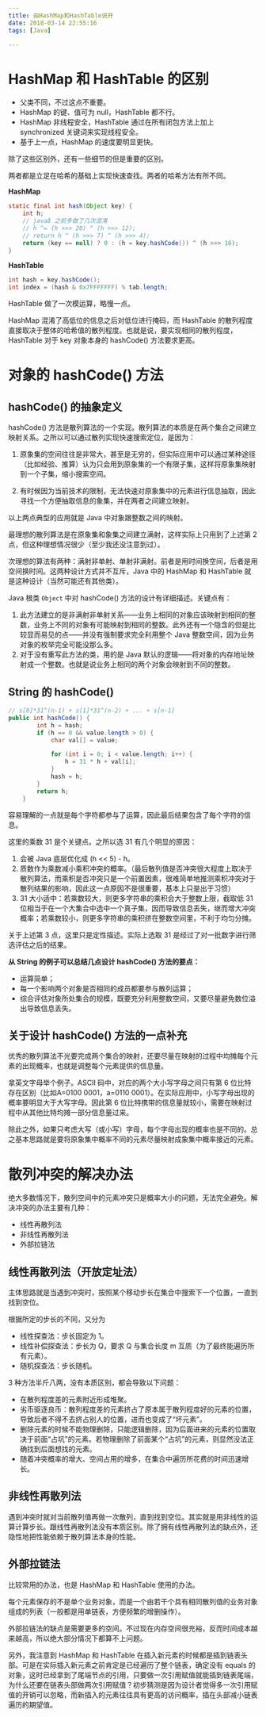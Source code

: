 ```yaml
---
title: 由HashMap和HashTable说开
date: 2018-03-14 22:55:16
tags: [Java]

---
```


# HashMap 和 HashTable 的区别

- 父类不同，不过这点不重要。
- HashMap 的键、值可为 null，HashTable 都不行。
- HashMap 非线程安全，HashTable 通过在所有闭包方法上加上 synchronized 关键词来实现线程安全。
- 基于上一点，HashMap 的速度要明显更快。

除了这些区别外，还有一些细节的但是重要的区别。

两者都是立足在哈希的基础上实现快速查找。两者的哈希方法有所不同。

**HashMap**

```java
static final int hash(Object key) {
    int h;
    // java8 之前多做了几次混淆
    // h ^= (h >>> 20) ^ (h >>> 12);
    // return h ^ (h >>> 7) ^ (h >>> 4);
    return (key == null) ? 0 : (h = key.hashCode()) ^ (h >>> 16);
}
```

**HashTable**

```java
int hash = key.hashCode();
int index = (hash & 0x7FFFFFFF) % tab.length;
```

HashTable 做了一次模运算，略慢一点。

HashMap 混淆了高低位的信息之后对低位进行掩码，而 HashTable 的散列程度直接取决于整体的哈希值的散列程度。也就是说，要实现相同的散列程度，HashTable 对于 key 对象本身的  hashCode() 方法要求更高。

# 对象的 hashCode() 方法

## hashCode() 的抽象定义

hashCode() 方法是散列算法的一个实现。散列算法的本质是在两个集合之间建立映射关系。之所以可以通过散列实现快速搜索定位，是因为：

1. 原象集的空间往往是非常大，甚至是无穷的，但实际应用中可以通过某种途径（比如经验、推算）认为只会用到原象集的一个有限子集，这样将原象集映射到一个子集，缩小搜索空间。

2. 有时候因为当前技术的限制，无法快速对原象集中的元素进行信息抽取，因此寻找一个方便抽取信息的象集，并在两者之间建立映射。

以上两点典型的应用就是 Java 中对象跟整数之间的映射。

最理想的散列算法是在原象集和象集之间建立满射，这样实际上只用到了上述第 2 点，但这种理想情况很少（至少我还没注意到过）。

次理想的算法有两种：满射非单射、单射非满射。前者是用时间换空间，后者是用空间换时间。这两种设计方式并不互斥，Java 中的 HashMap 和 HashTable 就是这种设计（当然可能还有其他类）。

Java 根类 `Object` 中对 hashCode() 方法的设计有详细描述。关键点有：

1. 此方法建立的是非满射非单射关系——业务上相同的对象应该映射到相同的整数，业务上不同的对象有可能映射到相同的整数。此外还有一个隐含的但是比较显而易见的点——并没有强制要求完全利用整个 Java 整数空间，因为业务对象的枚举完全可能没那么多。
2. 对于没有重写此方法的类，用的是 Java 默认的逻辑——将对象的内存地址映射成一个整数。也就是说业务上相同的两个对象会映射到不同的整数。

## String 的 hashCode()

```java
// s[0]*31^(n-1) + s[1]*31^(n-2) + ... + s[n-1]
public int hashCode() {
        int h = hash;
        if (h == 0 && value.length > 0) {
            char val[] = value;

            for (int i = 0; i < value.length; i++) {
                h = 31 * h + val[i];
            }
            hash = h;
        }
        return h;
    }
```

容易理解的一点就是每个字符都参与了运算，因此最后结果包含了每个字符的信息。

这里的乘数 31 是个关键点。之所以选 31 有几个明显的原因：

1. 会被 Java 底层优化成 (h << 5) - h。
2. 质数作为乘数减小乘积冲突的概率。（最后散列值是否冲突很大程度上取决于散列算法，而乘积是否冲突只是一个前置因素，很难简单地推测乘积冲突对于散列结果的影响，因此这一点原因不是很重要，基本上只是出于习惯）
3. 31 大小适中：若乘数较大，则更多字符串的乘积会大于整数上限，截取低 31 位相当于在一个大集合中选中一个真子集，因而导致信息丢失，继而增大冲突概率；若乘数较小，则更多字符串的乘积挤在整数空间里，不利于均匀分摊。

关于上述第 3 点，这里只是定性描述。实际上选取 31 是经过了对一批数字进行筛选评估之后的结果。

**从 String 的例子可以总结几点设计 hashCode() 方法的要点：**

- 运算简单；
- 每一个影响两个对象是否相同的成员都要参与散列运算；
- 综合评估对象所处集合的规模，既要充分利用整数空间，又要尽量避免数位溢出导致信息丢失。

## 关于设计 hashCode() 方法的一点补充

优秀的散列算法不光要完成两个集合的映射，还要尽量在映射的过程中均摊每个元素的出现概率，也就是调整每个元素提供的信息量。

拿英文字母举个例子。ASCII 码中，对应的两个大小写字母之间只有第 6 位比特存在区别（比如A=0100 0001，a=0110 0001）。在实际应用中，小写字母出现的概率要明显大于大写字母。因此第 6 位比特携带的信息量就较小，需要在映射过程中从其他比特均摊一部分信息量过来。

除此之外，如果只考虑大写（或小写）字母，每个字母出现的概率也是不同的。总之基本思路就是要将原象集中概率不同的元素尽量映射成象集中概率接近的元素。

# 散列冲突的解决办法

绝大多数情况下，散列空间中的元素冲突只是概率大小的问题，无法完全避免。解决冲突的办法主要有几种：

- 线性再散列法
- 非线性再散列法
- 外部拉链法

## 线性再散列法（开放定址法）

主体思路就是当遇到冲突时，按照某个移动步长在集合中搜索下一个位置，一直到找到空位。

根据所定的步长的不同，又分为

- 线性探查法：步长固定为 1。
- 线性补偿探查法：步长为 Q，要求 Q 与集合长度 m 互质（为了最终能遍历所有元素）。
- 随机探查法：步长随机。

3 种方法半斤八两，没有本质区别，都会导致以下问题：

- 在散列程度差的元素附近形成堆聚。
- 劣币驱逐良币：散列程度差的元素挤占了原本属于散列程度好的元素的位置，导致后者不得不去挤占别人的位置，进而也变成了“坏元素”。
- 删除元素的时候不能物理删除，只能逻辑删除，因为后面进来的元素的位置取决于前面“占坑”的元素。若物理删除了前面某个“占坑”的元素，则显然没法正确找到后面想找的元素。
- 随着冲突概率的增大、空间占用的增多，在集合中遍历所花费的时间迅速增长。

## 非线性再散列法

遇到冲突时就对当前散列值再做一次散列，直到找到空位。其实就是用非线性的运算计算步长。跟线性再散列法没有本质区别。除了拥有线性再散列法的缺点外，还隐性地把性能依赖于散列算法本身的性能。

## 外部拉链法

比较常用的办法，也是 HashMap 和 HashTable 使用的办法。

每个元素保存的不是单个业务对象，而是一个由若干个具有相同散列值的业务对象组成的列表（一般都是用单链表，方便频繁的增删操作）。

外部拉链法的缺点是需要更多的空间。不过现在内存空间很充裕，反而时间成本越来越高，所以绝大部分情况下都算不上问题。

另外，我注意到 HashMap 和 HashTable 在插入新元素的时候都是插到链表头部。可是在实际插入新元素之前肯定是已经遍历了整个链表，确定没有 equals 的对象，这时已经拿到了尾端节点的引用，只要做一次引用赋值就能插到链表尾端，为什么还要在链表头部做两次引用赋值？初步猜测是因为设计者觉得多一次引用赋值的开销可以忽略，而新插入的元素往往具有更高的访问概率，插在头部减小链表遍历的期望值。